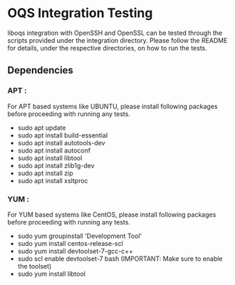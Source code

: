 OQS Integration Testing
===============================

liboqs integration with OpenSSH and OpenSSL can be tested through the scripts provided under the integration directory.
Please follow the README for details, under the respective directories, on how to run the tests.

Dependencies
------------

  ### APT :
  For APT based systems like UBUNTU, please install following packages before proceeding with running any tests.
  - sudo apt update
  - sudo apt install build-essential
  - sudo apt install autotools-dev
  - sudo apt install autoconf
  - sudo apt install libtool
  - sudo apt install zlib1g-dev
  - sudo apt install zip
  - sudo apt install xsltproc


  ### YUM :
  For YUM based systems like CentOS, please install following packages before proceeding with running any tests.

  - sudo yum groupinstall 'Development Tool'
  - sudo yum install centos-release-scl
  - sudo yum install devtoolset-7-gcc-c++
  - sudo scl enable devtoolset-7 bash  (IMPORTANT: Make sure to enable the toolset)
  - sudo yum install libtool
